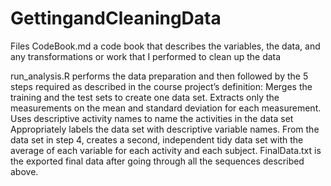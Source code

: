 # GettingandCleaningData

Files
CodeBook.md a code book that describes the variables, the data, and any transformations or work that I performed to clean up the data

run_analysis.R performs the data preparation and then followed by the 5 steps required as described in the course project’s definition:
Merges the training and the test sets to create one data set.
Extracts only the measurements on the mean and standard deviation for each measurement.
Uses descriptive activity names to name the activities in the data set
Appropriately labels the data set with descriptive variable names.
From the data set in step 4, creates a second, independent tidy data set with the average of each variable for each activity and each subject.
FinalData.txt is the exported final data after going through all the sequences described above.
